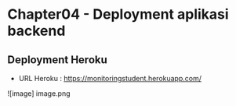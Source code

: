 # Chapter04 - Deployment aplikasi backend

## Deployment Heroku

- URL Heroku : https://monitoringstudent.herokuapp.com/

![image] image.png


